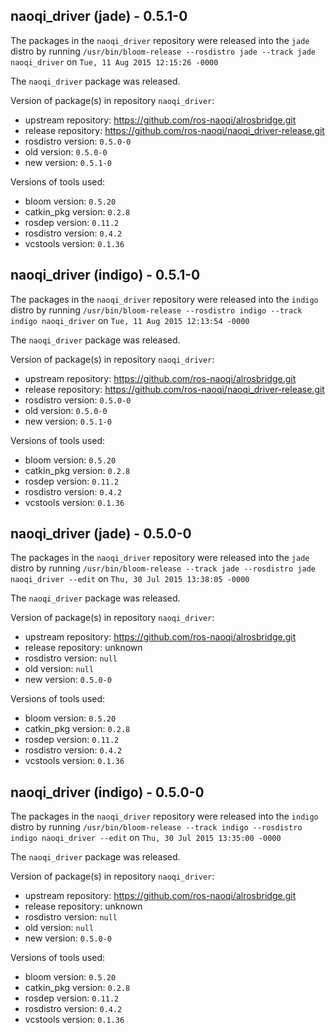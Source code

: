 ## naoqi_driver (jade) - 0.5.1-0

The packages in the `naoqi_driver` repository were released into the `jade` distro by running `/usr/bin/bloom-release --rosdistro jade --track jade naoqi_driver` on `Tue, 11 Aug 2015 12:15:26 -0000`

The `naoqi_driver` package was released.

Version of package(s) in repository `naoqi_driver`:
- upstream repository: https://github.com/ros-naoqi/alrosbridge.git
- release repository: https://github.com/ros-naoqi/naoqi_driver-release.git
- rosdistro version: `0.5.0-0`
- old version: `0.5.0-0`
- new version: `0.5.1-0`

Versions of tools used:
- bloom version: `0.5.20`
- catkin_pkg version: `0.2.8`
- rosdep version: `0.11.2`
- rosdistro version: `0.4.2`
- vcstools version: `0.1.36`


## naoqi_driver (indigo) - 0.5.1-0

The packages in the `naoqi_driver` repository were released into the `indigo` distro by running `/usr/bin/bloom-release --rosdistro indigo --track indigo naoqi_driver` on `Tue, 11 Aug 2015 12:13:54 -0000`

The `naoqi_driver` package was released.

Version of package(s) in repository `naoqi_driver`:
- upstream repository: https://github.com/ros-naoqi/alrosbridge.git
- release repository: https://github.com/ros-naoqi/naoqi_driver-release.git
- rosdistro version: `0.5.0-0`
- old version: `0.5.0-0`
- new version: `0.5.1-0`

Versions of tools used:
- bloom version: `0.5.20`
- catkin_pkg version: `0.2.8`
- rosdep version: `0.11.2`
- rosdistro version: `0.4.2`
- vcstools version: `0.1.36`


## naoqi_driver (jade) - 0.5.0-0

The packages in the `naoqi_driver` repository were released into the `jade` distro by running `/usr/bin/bloom-release --track jade --rosdistro jade naoqi_driver --edit` on `Thu, 30 Jul 2015 13:38:05 -0000`

The `naoqi_driver` package was released.

Version of package(s) in repository `naoqi_driver`:
- upstream repository: https://github.com/ros-naoqi/alrosbridge.git
- release repository: unknown
- rosdistro version: `null`
- old version: `null`
- new version: `0.5.0-0`

Versions of tools used:
- bloom version: `0.5.20`
- catkin_pkg version: `0.2.8`
- rosdep version: `0.11.2`
- rosdistro version: `0.4.2`
- vcstools version: `0.1.36`


## naoqi_driver (indigo) - 0.5.0-0

The packages in the `naoqi_driver` repository were released into the `indigo` distro by running `/usr/bin/bloom-release --track indigo --rosdistro indigo naoqi_driver --edit` on `Thu, 30 Jul 2015 13:35:00 -0000`

The `naoqi_driver` package was released.

Version of package(s) in repository `naoqi_driver`:
- upstream repository: https://github.com/ros-naoqi/alrosbridge.git
- release repository: unknown
- rosdistro version: `null`
- old version: `null`
- new version: `0.5.0-0`

Versions of tools used:
- bloom version: `0.5.20`
- catkin_pkg version: `0.2.8`
- rosdep version: `0.11.2`
- rosdistro version: `0.4.2`
- vcstools version: `0.1.36`


